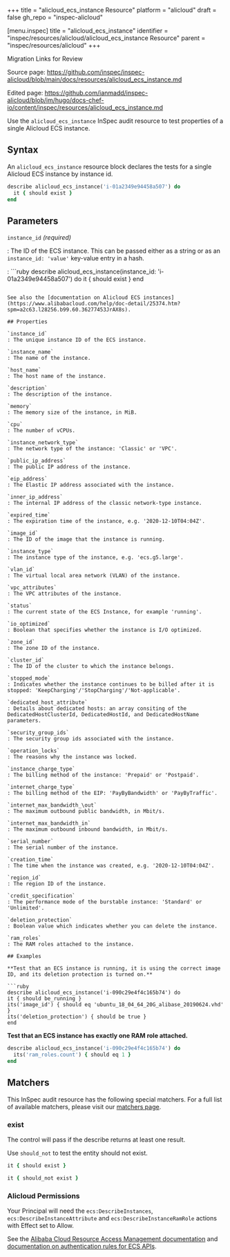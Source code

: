 +++
title = "alicloud_ecs_instance Resource"
platform = "alicloud"
draft = false
gh_repo = "inspec-alicloud"

[menu.inspec]
title = "alicloud_ecs_instance"
identifier = "inspec/resources/alicloud/alicloud_ecs_instance Resource"
parent = "inspec/resources/alicloud"
+++

<div class="admonition-note">
<p class="admonition-note-title">Migration Links for Review</p>
<div class="admonition-note-text">
<p>Source page: <a href="https://github.com/inspec/inspec-alicloud/blob/main/docs/resources/alicloud_ecs_instance.md">https://github.com/inspec/inspec-alicloud/blob/main/docs/resources/alicloud_ecs_instance.md</a></p>
<p>Edited page: <a href="https://github.com/ianmadd/inspec-alicloud/blob/im/hugo/docs-chef-io/content/inspec/resources/alicloud_ecs_instance.md">https://github.com/ianmadd/inspec-alicloud/blob/im/hugo/docs-chef-io/content/inspec/resources/alicloud_ecs_instance.md</a></p>
</div>
</div>


Use the `alicloud_ecs_instance` InSpec audit resource to test properties of a single Alicloud ECS instance.

## Syntax

An `alicloud_ecs_instance` resource block declares the tests for a single Alicloud ECS instance by instance id.

```ruby
describe alicloud_ecs_instance('i-01a2349e94458a507') do
  it { should exist }
end
```

## Parameters

`instance_id` _(required)_

: The ID of the ECS instance. This can be passed either as a string or as an `instance_id: 'value'` key-value entry in a hash.

: ```ruby
  describe alicloud_ecs_instance(instance_id: 'i-01a2349e94458a507') do
    it { should exist }
  end
  ```

See also the [documentation on Alicloud ECS instances](https://www.alibabacloud.com/help/doc-detail/25374.htm?spm=a2c63.l28256.b99.60.36277453JrAX8s).

## Properties

`instance_id`
: The unique instance ID of the ECS instance.

`instance_name`
: The name of the instance.

`host_name`
: The host name of the instance.

`description`
: The description of the instance.

`memory`
: The memory size of the instance, in MiB.

`cpu`
: The number of vCPUs.

`instance_network_type`
: The network type of the instance: 'Classic' or 'VPC'.

`public_ip_address`
: The public IP address of the instance.

`eip_address`
: The Elastic IP address associated with the instance.

`inner_ip_address`
: The internal IP address of the classic network-type instance.

`expired_time`
: The expiration time of the instance, e.g. '2020-12-10T04:04Z'.

`image_id`
: The ID of the image that the instance is running.

`instance_type`
: The instance type of the instance, e.g. 'ecs.g5.large'.

`vlan_id`
: The virtual local area network (VLAN) of the instance.

`vpc_attributes`
: The VPC attributes of the instance.

`status`
: The current state of the ECS Instance, for example 'running'.

`io_optimized`
: Boolean that specifies whether the instance is I/O optimized.

`zone_id`
: The zone ID of the instance.

`cluster_id`
: The ID of the cluster to which the instance belongs.

`stopped_mode`
: Indicates whether the instance continues to be billed after it is stopped: 'KeepCharging'/'StopCharging'/'Not-applicable'.

`dedicated_host_attribute`
: Details about dedicated hosts: an array consiting of the DedicatedHostClusterId, DedicatedHostId, and DedicatedHostName parameters.

`security_group_ids`
: The security group ids associated with the instance.

`operation_locks`
: The reasons why the instance was locked.

`instance_charge_type`
: The billing method of the instance: 'Prepaid' or 'Postpaid'.

`internet_charge_type`
: The billing method of the EIP: 'PayByBandwidth' or 'PayByTraffic'.

`internet_max_bandwidth_\out`
: The maximum outbound public bandwidth, in Mbit/s.

`internet_max_bandwidth_in`
: The maximum outbound inbound bandwidth, in Mbit/s.

`serial_number`
: The serial number of the instance.

`creation_time`
: The time when the instance was created, e.g. '2020-12-10T04:04Z'.

`region_id`
: The region ID of the instance.

`credit_specification`
: The performance mode of the burstable instance: 'Standard' or 'Unlimited'.

`deletion_protection`
: Boolean value which indicates whether you can delete the instance.

`ram_roles`
: The RAM roles attached to the instance.

## Examples

**Test that an ECS instance is running, it is using the correct image ID, and its deletion protection is turned on.**

```ruby
describe alicloud_ecs_instance('i-090c29e4f4c165b74') do
  it { should be_running }
  its('image_id') { should eq 'ubuntu_18_04_64_20G_alibase_20190624.vhd' }
  its('deletion_protection') { should be true }
end
```

**Test that an ECS instance has exactly one RAM role attached.**

```ruby
describe alicloud_ecs_instance('i-090c29e4f4c165b74') do
  its('ram_roles.count') { should eq 1 }
end
```

## Matchers

This InSpec audit resource has the following special matchers. For a full list of available matchers, please visit our [matchers page](https://www.inspec.io/docs/reference/matchers/).

### exist

The control will pass if the describe returns at least one result.

Use `should_not` to test the entity should not exist.

```ruby
it { should exist }
```

```ruby
it { should_not exist }
```

### Alicloud Permissions

Your Principal will need the `ecs:DescribeInstances`, `ecs:DescribeInstanceAttribute` and `ecs:DescribeInstanceRamRole` actions with Effect set to Allow.

See the [Alibaba Cloud Resource Access Management documentation](https://www.alibabacloud.com/help/doc-detail/57445.htm?spm=a2c63.p38356.b99.12.51ef1b28W18VZd) and
[documentation on authentication rules for ECS APIs](https://partners-intl.aliyun.com/help/doc-detail/25497.htm?spm=a2c63.p38356.b99.657.7b9f3481VdEA4g).
